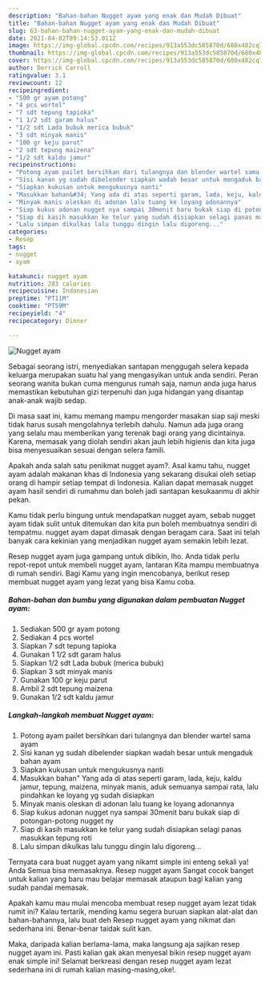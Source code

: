```yaml
---
description: "Bahan-bahan Nugget ayam yang enak dan Mudah Dibuat"
title: "Bahan-bahan Nugget ayam yang enak dan Mudah Dibuat"
slug: 63-bahan-bahan-nugget-ayam-yang-enak-dan-mudah-dibuat
date: 2021-04-02T09:14:53.011Z
image: https://img-global.cpcdn.com/recipes/913a553dc585870d/680x482cq70/nugget-ayam-foto-resep-utama.jpg
thumbnail: https://img-global.cpcdn.com/recipes/913a553dc585870d/680x482cq70/nugget-ayam-foto-resep-utama.jpg
cover: https://img-global.cpcdn.com/recipes/913a553dc585870d/680x482cq70/nugget-ayam-foto-resep-utama.jpg
author: Derrick Carroll
ratingvalue: 3.1
reviewcount: 12
recipeingredient:
- "500 gr ayam potong"
- "4 pcs wortel"
- "7 sdt tepung tapioka"
- "1 1/2 sdt garam halus"
- "1/2 sdt Lada bubuk merica bubuk"
- "3 sdt minyak manis"
- "100 gr keju parut"
- "2 sdt tepung maizena"
- "1/2 sdt kaldu jamur"
recipeinstructions:
- "Potong ayam pailet bersihkan dari tulangnya dan blender wartel sama ayam"
- "Sisi kanan yg sudah dibelender siapkan wadah besar untuk mengaduk bahan ayam"
- "Siapkan kukusan untuk mengukusnya nanti"
- "Masukkan bahan&#34; Yang ada di atas seperti garam, lada, keju, kaldu jamur, tepung, maizena, minyak manis, aduk semuanya sampai rata, lalu pindahkan ke loyang yg sudah disiapkan"
- "Minyak manis oleskan di adonan lalu tuang ke loyang adonannya"
- "Siap kukus adonan nugget nya sampai 30menit baru bukak siap di potongan-potong nugget ny"
- "Siap di kasih masukkan ke telur yang sudah disiapkan selagi panas masukkan tepung roti"
- "Lalu simpan dikulkas lalu tunggu dingin lalu digoreng..."
categories:
- Resep
tags:
- nugget
- ayam

katakunci: nugget ayam 
nutrition: 283 calories
recipecuisine: Indonesian
preptime: "PT11M"
cooktime: "PT59M"
recipeyield: "4"
recipecategory: Dinner

---
```



![Nugget ayam](https://img-global.cpcdn.com/recipes/913a553dc585870d/680x482cq70/nugget-ayam-foto-resep-utama.jpg)

Sebagai seorang istri, menyediakan santapan menggugah selera kepada keluarga merupakan suatu hal yang mengasyikan untuk anda sendiri. Peran seorang  wanita bukan cuma mengurus rumah saja, namun anda juga harus memastikan kebutuhan gizi terpenuhi dan juga hidangan yang disantap anak-anak wajib sedap.

Di masa  saat ini, kamu memang mampu mengorder masakan siap saji meski tidak harus susah mengolahnya terlebih dahulu. Namun ada juga orang yang selalu mau memberikan yang terenak bagi orang yang dicintainya. Karena, memasak yang diolah sendiri akan jauh lebih higienis dan kita juga bisa menyesuaikan sesuai dengan selera famili. 



Apakah anda salah satu penikmat nugget ayam?. Asal kamu tahu, nugget ayam adalah makanan khas di Indonesia yang sekarang disukai oleh setiap orang di hampir setiap tempat di Indonesia. Kalian dapat memasak nugget ayam hasil sendiri di rumahmu dan boleh jadi santapan kesukaanmu di akhir pekan.

Kamu tidak perlu bingung untuk mendapatkan nugget ayam, sebab nugget ayam tidak sulit untuk ditemukan dan kita pun boleh membuatnya sendiri di tempatmu. nugget ayam dapat dimasak dengan beragam cara. Saat ini telah banyak cara kekinian yang menjadikan nugget ayam semakin lebih lezat.

Resep nugget ayam juga gampang untuk dibikin, lho. Anda tidak perlu repot-repot untuk membeli nugget ayam, lantaran Kita mampu membuatnya di rumah sendiri. Bagi Kamu yang ingin mencobanya, berikut resep membuat nugget ayam yang lezat yang bisa Kamu coba.

<!--inarticleads1-->

##### Bahan-bahan dan bumbu yang digunakan dalam pembuatan Nugget ayam:

1. Sediakan 500 gr ayam potong
1. Sediakan 4 pcs wortel
1. Siapkan 7 sdt tepung tapioka
1. Gunakan 1 1/2 sdt garam halus
1. Siapkan 1/2 sdt Lada bubuk (merica bubuk)
1. Siapkan 3 sdt minyak manis
1. Gunakan 100 gr keju parut
1. Ambil 2 sdt tepung maizena
1. Gunakan 1/2 sdt kaldu jamur




<!--inarticleads2-->

##### Langkah-langkah membuat Nugget ayam:

1. Potong ayam pailet bersihkan dari tulangnya dan blender wartel sama ayam
1. Sisi kanan yg sudah dibelender siapkan wadah besar untuk mengaduk bahan ayam
1. Siapkan kukusan untuk mengukusnya nanti
1. Masukkan bahan&#34; Yang ada di atas seperti garam, lada, keju, kaldu jamur, tepung, maizena, minyak manis, aduk semuanya sampai rata, lalu pindahkan ke loyang yg sudah disiapkan
1. Minyak manis oleskan di adonan lalu tuang ke loyang adonannya
1. Siap kukus adonan nugget nya sampai 30menit baru bukak siap di potongan-potong nugget ny
1. Siap di kasih masukkan ke telur yang sudah disiapkan selagi panas masukkan tepung roti
1. Lalu simpan dikulkas lalu tunggu dingin lalu digoreng...




Ternyata cara buat nugget ayam yang nikamt simple ini enteng sekali ya! Anda Semua bisa memasaknya. Resep nugget ayam Sangat cocok banget untuk kalian yang baru mau belajar memasak ataupun bagi kalian yang sudah pandai memasak.

Apakah kamu mau mulai mencoba membuat resep nugget ayam lezat tidak rumit ini? Kalau tertarik, mending kamu segera buruan siapkan alat-alat dan bahan-bahannya, lalu buat deh Resep nugget ayam yang nikmat dan sederhana ini. Benar-benar taidak sulit kan. 

Maka, daripada kalian berlama-lama, maka langsung aja sajikan resep nugget ayam ini. Pasti kalian gak akan menyesal bikin resep nugget ayam enak simple ini! Selamat berkreasi dengan resep nugget ayam lezat sederhana ini di rumah kalian masing-masing,oke!.

